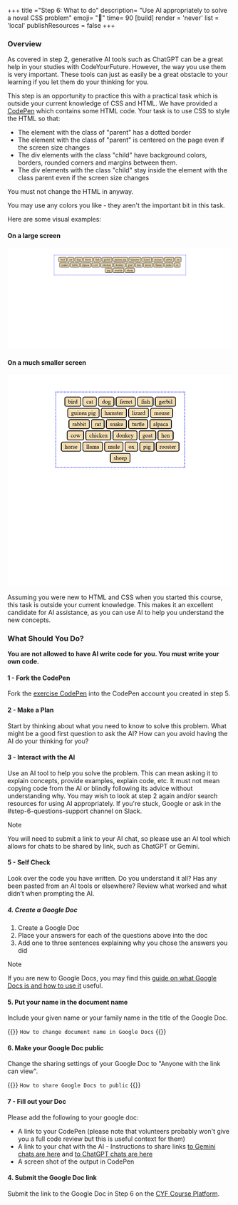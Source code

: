+++
title ="Step 6: What to do"
description= "Use AI appropriately to solve a noval CSS problem"
emoji= "🤖"
time= 90
[build]
  render = 'never'
  list = 'local'
  publishResources = false 
+++

### Overview
As covered in step 2, generative AI tools such as ChatGPT can be a great help in your studies with CodeYourFuture. However, the way you use them is very important. These tools can just as easily be a great obstacle to your learning if you let them do your thinking for you.

This step is an opportunity to practice this with a practical task which is outside your current knowledge of CSS and HTML. We have provided a [CodePen](https://codepen.io/Ara225/pen/JoYbRVd) which contains some HTML code. Your task is to use CSS to style the HTML so that:
- The element with the class of "parent" has a dotted border
- The element with the class of "parent" is centered on the page even if the screen size changes
- The div elements with the class "child" have background colors, borders, rounded corners and margins between them.
- The div elements with the class "child" stay inside the element with the class parent even if the screen size changes

You must not change the HTML in anyway.

You may use any colors you like - they aren't the important bit in this task.

Here are some visual examples:

#### On a large screen
![alt text](animals-larger-screen.png)
#### On a much smaller screen
![alt text](animals-smaller-screen.png)

Assuming you were new to HTML and CSS when you started this course, this task is outside your current knowledge. This makes it an excellent candidate for AI assistance, as you can use AI to help you understand the new concepts.

### What Should You Do?

**You are not allowed to have AI write code for you. You must write your own code.**

#### 1 - Fork the CodePen
Fork the [exercise CodePen](https://codepen.io/Ara225/pen/JoYbRVd) into the CodePen account you created in step 5. 

#### 2 - Make a Plan 
Start by thinking about what you need to know to solve this problem. What might be a good first question to ask the AI? How can you avoid having the AI do your thinking for you?

#### 3 - Interact with the AI
Use an AI tool to help you solve the problem. This can mean asking it to explain concepts, provide examples, explain code, etc. It must not mean copying code from the AI or blindly following its advice without understanding why. You may wish to look at step 2 again and/or search resources for using AI appropriately. If you're stuck, Google or ask in the #step-6-questions-support channel on Slack.

> [!NOTE]
> You will need to submit a link to your AI chat, so please use an AI tool which allows for chats to be shared by link, such as ChatGPT or Gemini. 

#### 5 - Self Check
Look over the code you have written. Do you understand it all? Has any been pasted from an AI tools or elsewhere? Review what worked and what didn’t when prompting the AI.

##### 4. Create a Google Doc
1. Create a Google Doc
2. Place your answers for each of the questions above into the doc
3. Add one to three sentences explaining why you chose the answers you did

> [!NOTE]
> If you are new to Google Docs, you may find this [guide on what Google Docs is and how to use it](https://support.google.com/docs/answer/7068618?hl=en-GB&co=GENIE.Platform%3DDesktop) useful.

#### 5. Put your name in the document name 

Include your given name or your family name in the title of the Google Doc.

{{<note type="tip" title="Search the Web">}}
`How to change document name in Google Docs`
{{</note>}}

#### 6. Make your Google Doc public

Change the sharing settings of your Google Doc to "Anyone with the link can view".

{{<note type="tip" title="Search the Web">}}
`How to share Google Docs to public`
{{</note>}}

#### 7 - Fill out your Doc
Please add the following to your google doc:
- A link to your CodePen (please note that volunteers probably won't give you a full code review but this is useful context for them)
- A link to your chat with the AI - Instructions to share links [to Gemini chats are here](https://support.google.com/gemini/answer/13743730) and [to ChatGPT chats are here](https://help.openai.com/en/articles/7925741-chatgpt-shared-links-faq)
- A screen shot of the output in CodePen

#### 4. Submit the Google Doc link

Submit the link to the Google Doc in Step 6 on the [CYF Course Platform](https://application-process.codeyourfuture.io/).